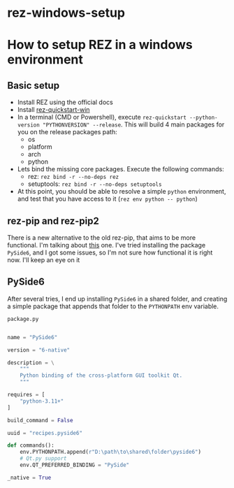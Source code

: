 # rez-windows-setup
# How to setup REZ in a windows environment
## Basic setup
- Install REZ using the official docs
- Install [rez-quickstart-win](https://github.com/instinct-vfx/rez-quickstart-win)
- In a terminal (CMD or Powershell), execute `rez-quickstart --python-version "PYTHONVERSION" --release`. This will build 4 main packages for you on the release packages path:
  - os
  - platform
  - arch
  - python
- Lets bind the missing core packages. Execute the following commands:
  - rez: `rez bind -r --no-deps rez`
  - setuptools: `rez bind -r --no-deps setuptools`
- At this point, you should be able to resolve a simple `python` environment, and test that you have access to it (`rez env python -- python`)

## rez-pip and rez-pip2
There is a new alternative to the old rez-pip, that aims to be more functional. I'm talking about [this](https://github.com/JeanChristopheMorinPerso/rez-pip/tree/__update_pip__?tab=readme-ov-file) one. I've tried installing the package `PySide6`, and I got some issues, so I'm not sure how functional it is right now. I'll keep an eye on it

## PySide6
After several tries, I end up installing `PySide6` in a shared folder, and creating a simple package that appends that folder to the `PYTHONPATH` env variable.

`package.py`
```python

name = "PySide6"

version = "6-native"

description = \
    """
    Python binding of the cross-platform GUI toolkit Qt.
    """

requires = [
    "python-3.11+"
]

build_command = False

uuid = "recipes.pyside6"

def commands():
    env.PYTHONPATH.append(r"D:\path\to\shared\folder\pyside6")
    # Qt.py support
    env.QT_PREFERRED_BINDING = "PySide"

_native = True
```
